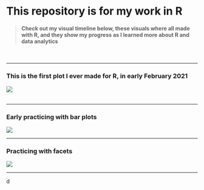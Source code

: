 # This repository is for my work in R

> #### Check out my visual timeline below, these visuals where all made with R, and they show my progress as I learned more about R and data analytics
<br>  

---

### This is the first plot I ever made for R, in early February 2021
![](https://github.com/bradfordjohnson/r/blob/main/plot-archive/first-r-plot.png)  
<br>  

---

### Early practicing with bar plots
![](https://github.com/bradfordjohnson/r/blob/main/plot-archive/nyc13-late-depart.png)
<br>  

---

### Practicing with facets 
![](https://github.com/bradfordjohnson/r/blob/main/plot-archive/chick-weight-diet.png)
<br>  

---

d
